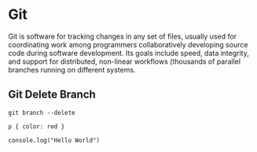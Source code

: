 <h1> Git </h1>

<p>Git is software for tracking changes in any set of files, usually used for coordinating work among programmers collaboratively developing source code during software development. Its goals include speed, data integrity, and support for distributed, non-linear workflows (thousands of parallel branches running on different systems.</p>

<h2>Git Delete Branch</h2>
<pre><code class="language-js">git branch --delete <branchname> </code></pre>

<pre><code class="language-css">p { color: red }</code></pre>

<pre><code class="language-js">console.log("Hello World")</code>
